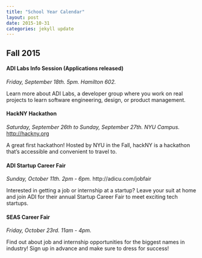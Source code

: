 ```yaml
---
title: "School Year Calendar"
layout: post
date: 2015-10-31 
categories: jekyll update
---
```


<h2>Fall 2015</h2>

<h4>ADI Labs Info Session (Applications released)</h4>

<i>Friday, September 18th. 5pm. Hamilton 602.</i> 

Learn more about ADI Labs, a developer group where you work on real projects to learn software engineering, design, or product management.

<h4>HackNY Hackathon</h4>

<i>Saturday, September 26th to Sunday, September 27th. NYU Campus.</i> http://hackny.org 

A great first hackathon! Hosted by NYU in the Fall, hackNY is a hackathon that’s accessible and convenient to travel to.

<h4>ADI Startup Career Fair</h4>
<i>Sunday, October 11th. 2pm - 6pm.</i> http://adicu.com/jobfair 

Interested in getting a job or internship at a startup? Leave your suit at home and join ADI for their annual Startup Career Fair to meet exciting tech startups.

<h4>SEAS Career Fair</h4>
<i>Friday, October 23rd. 11am - 4pm.</i>

Find out about job and internship opportunities for the biggest names in industry! Sign up in advance and make sure to dress for success!

